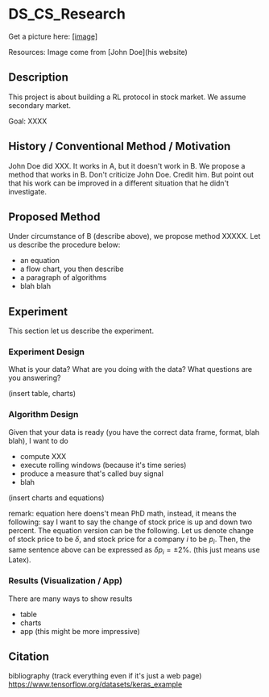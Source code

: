 # DS_CS_Research

Get a picture here: [[image]](https://www.dfdfdf.jpg/)

Resources: Image come from [John Doe](his website)

## Description

This project is about building a RL protocol in stock market. We assume secondary market. 

Goal: XXXX

## History / Conventional Method / Motivation

John Doe did XXX. It works in A, but it doesn't work in B. We propose a method that works in B. Don't criticize John Doe. Credit him. But point out that his work can be improved in a different situation that he didn't investigate. 

## Proposed Method

Under circumstance of B (describe above), we propose method XXXXX. Let us describe the procedure below:

 - an equation
 - a flow chart, you then describe
 - a paragraph of algorithms
 - blah blah

## Experiment

This section let us describe the experiment.

### Experiment Design

What is your data? What are you doing with the data? What questions are you answering?

(insert table, charts)

### Algorithm Design

Given that your data is ready (you have the correct data frame, format, blah blah), I want to do
- compute XXX
- execute rolling windows (because it's time series)
- produce a measure that's called buy signal
- blah

(insert charts and equations)

remark: equation here doens't mean PhD math, instead, it means the following: say I want to say the change of stock price is up and down two percent. The equation version can be the following. Let us denote change of stock price to be $\delta$, and stock price for a company $i$ to be $p_i$. Then, the same sentence above can be expressed as $\delta p_i = \pm 2\%$. (this just means use Latex).

### Results (Visualization / App)

There are many ways to show results
- table
- charts
- app (this might be more impressive)

## Citation

bibliography (track everything even if it's just a web page)
https://www.tensorflow.org/datasets/keras_example
